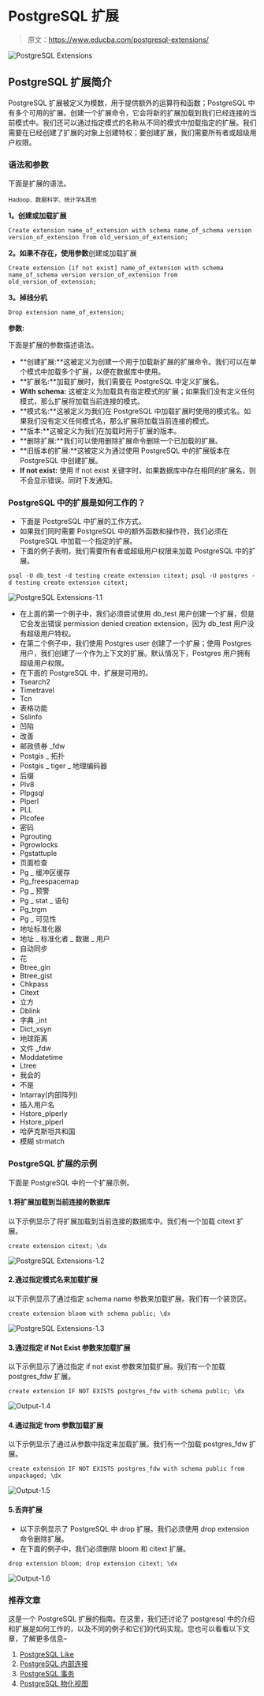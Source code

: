 # PostgreSQL 扩展

> 原文：<https://www.educba.com/postgresql-extensions/>

![PostgreSQL Extensions](img/e8e0c85796c1fb215510452b22734161.png)



## PostgreSQL 扩展简介

PostgreSQL 扩展被定义为模数，用于提供额外的运算符和函数；PostgreSQL 中有多个可用的扩展。创建一个扩展命令，它会将新的扩展加载到我们已经连接的当前模式中。我们还可以通过指定模式的名称从不同的模式中加载指定的扩展。我们需要在已经创建了扩展的对象上创建特权；要创建扩展，我们需要所有者或超级用户权限。

### 语法和参数

下面是扩展的语法。

<small>Hadoop、数据科学、统计学&其他</small>

**1。创建或加载扩展**

`Create extension name_of_extension with schema name_of_schema version version_of_extension from old_version_of_extension;`

**2。如果不存在，使用参数**创建或加载扩展

`Create extension [if not exist] name_of_extension with schema name_of_schema version version_of_extension from old_version_of_extension;`

**3。掉线分机**

`Drop extension name_of_extension;`

**参数:**

下面是扩展的参数描述语法。

*   **创建扩展:**这被定义为创建一个用于加载新扩展的扩展命令。我们可以在单个模式中加载多个扩展，以便在数据库中使用。
*   **扩展名:**加载扩展时，我们需要在 PostgreSQL 中定义扩展名。
*   **With schema:** 这被定义为加载具有指定模式的扩展；如果我们没有定义任何模式，那么扩展将加载当前连接的模式。
*   **模式名:**这被定义为我们在 PostgreSQL 中加载扩展时使用的模式名。如果我们没有定义任何模式名，那么扩展将加载当前连接的模式。
*   **版本:**这被定义为我们在加载时用于扩展的版本。
*   **删除扩展:**我们可以使用删除扩展命令删除一个已加载的扩展。
*   **旧版本的扩展:**这被定义为通过使用 PostgreSQL 中的扩展版本在 PostgreSQL 中创建扩展。
*   **If not exist:** 使用 If not exist 关键字时，如果数据库中存在相同的扩展名，则不会显示错误。同时下发通知。

### PostgreSQL 中的扩展是如何工作的？

*   下面是 PostgreSQL 中扩展的工作方式。
*   如果我们同时需要 PostgreSQL 中的额外函数和操作符，我们必须在 PostgreSQL 中加载一个指定的扩展。
*   下面的例子表明，我们需要所有者或超级用户权限来加载 PostgreSQL 中的扩展。

`psql -U db_test -d testing
create extension citext;
psql -U postgres -d testing
create extension citext;`

![PostgreSQL Extensions-1.1](img/30a8f22fbfa104eae3060ce6bd46a23f.png)



*   在上面的第一个例子中，我们必须尝试使用 db_test 用户创建一个扩展，但是它会发出错误 permission denied creation extension，因为 db_test 用户没有超级用户特权。
*   在第二个例子中，我们使用 Postgres user 创建了一个扩展；使用 Postgres 用户，我们创建了一个作为上下文的扩展。默认情况下，Postgres 用户拥有超级用户权限。
*   在下面的 PostgreSQL 中，扩展是可用的。
*   Tsearch2
*   Timetravel
*   Tcn
*   表格功能
*   Sslinfo
*   凹陷
*   改善
*   邮政债券 _fdw
*   Postgis _ 拓扑
*   Postgis _ tiger _ 地理编码器
*   后缀
*   Plv8
*   Plpgsql
*   Plperl
*   PLL
*   Plcofee
*   密码
*   Pgrouting
*   Pgrowlocks
*   Pgstattuple
*   页面检查
*   Pg _ 缓冲区缓存
*   Pg_freespacemap
*   Pg _ 预警
*   Pg _ stat _ 语句
*   Pg_trgm
*   Pg _ 可见性
*   地址标准化器
*   地址 _ 标准化者 _ 数据 _ 用户
*   自动同步
*   花
*   Btree_gin
*   Btree_gist
*   Chkpass
*   Citext
*   立方
*   Dblink
*   字典 _int
*   Dict_xsyn
*   地球距离
*   文件 _fdw
*   Moddatetime
*   Ltree
*   我会的
*   不是
*   Intarray(内部阵列)
*   插入用户名
*   Hstore_plperly
*   Hstore_plperl
*   哈萨克斯坦共和国
*   模糊 strmatch

### PostgreSQL 扩展的示例

下面是 PostgreSQL 中的一个扩展示例。

#### 1.将扩展加载到当前连接的数据库

以下示例显示了将扩展加载到当前连接的数据库中。我们有一个加载 citext 扩展。

`create extension citext;
\dx`

![PostgreSQL Extensions-1.2](img/1ff308c759e08c1a4881d71d4aa2929d.png)



#### 2.通过指定模式名来加载扩展

以下示例显示了通过指定 schema name 参数来加载扩展。我们有一个装货区。

`create extension bloom with schema public;
\dx`

![PostgreSQL Extensions-1.3](img/e26a532f036ce88f8f66a1f424e0939a.png)



#### 3.通过指定 if Not Exist 参数来加载扩展

以下示例显示了通过指定 if not exist 参数来加载扩展。我们有一个加载 postgres_fdw 扩展。

`create extension IF NOT EXISTS postgres_fdw with schema public;
\dx`

![Output-1.4](img/2d48eeb5b6627bacd757776d1d773358.png)



#### 4.通过指定 from 参数加载扩展

以下示例显示了通过从参数中指定来加载扩展。我们有一个加载 postgres_fdw 扩展。

`create extension IF NOT EXISTS postgres_fdw with schema public from unpackaged;
\dx`

![Output-1.5](img/76876a2529a7251d84611647fb7788cf.png)



#### 5.丢弃扩展

*   以下示例显示了 PostgreSQL 中 drop 扩展。我们必须使用 drop extension 命令删除扩展。
*   在下面的例子中，我们必须删除 bloom 和 citext 扩展。

`drop extension bloom;
drop extension citext;
\dx`

![Output-1.6](img/0a7157cf8a6a038854476724df3c2990.png)



### 推荐文章

这是一个 PostgreSQL 扩展的指南。在这里，我们还讨论了 postgresql 中的介绍和扩展是如何工作的，以及不同的例子和它们的代码实现。您也可以看看以下文章，了解更多信息–

1.  [PostgreSQL Like](https://www.educba.com/postgresql-like/)
2.  [PostgreSQL 内部连接](https://www.educba.com/postgresql-inner-join/)
3.  [PostgreSQL 事务](https://www.educba.com/postgresql-transaction/)
4.  [PostgreSQL 物化视图](https://www.educba.com/postgresql-materialized-views/)